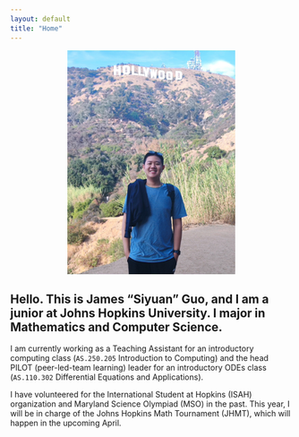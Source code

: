 ```yaml
---
layout: default
title: "Home"
---
```


<p align="center">
    <img id="rotatingImage" src="/photos/photo_1.jpg" width="300">
</p>

<script>
  const photos = ["/photos/photo_1.jpg", "/photos/photo_2.jpg", "/photos/photo_3.jpg"];
  let index = 0;

  function rotateImage() {
    index = (index + 1) % photos.length;
    document.getElementById("rotatingImage").src = photos[index];
  }

  setInterval(rotateImage, 5000);
</script>

## Hello. This is James “Siyuan” Guo, and I am a junior at Johns Hopkins University. I major in Mathematics and Computer Science.

I am currently working as a Teaching Assistant for an introductory computing class (`AS.250.205` Introduction to Computing) and the head PILOT (peer-led-team learning) leader for an introductory ODEs class (`AS.110.302` Differential Equations and Applications).

I have volunteered for the International Student at Hopkins (ISAH) organization and Maryland Science Olympiad (MSO) in the past. This year, I will be in charge of the Johns Hopkins Math Tournament (JHMT), which will happen in the upcoming April.